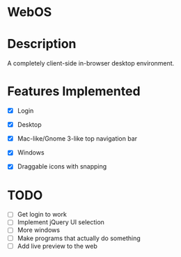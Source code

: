 WebOS
=====


Description
===========

A completely client-side in-browser desktop environment.


Features Implemented
====================

- [x] Login
- [x] Desktop
- [x] Mac-like/Gnome 3-like top navigation bar
- [x] Windows
- [x] Draggable icons with snapping


TODO
====

- [ ] Get login to work
- [ ] Implement jQuery UI selection
- [ ] More windows
- [ ] Make programs that actually do something
- [ ] Add live preview to the web
